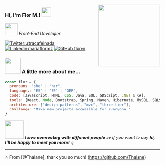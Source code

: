 <img align='right' src="https://media.giphy.com/media/jdOm0IddQuJP2/giphy.gif" width="200" id="sideimg"><p>
### Hi, I'm Flor M.! <img src="https://media.giphy.com/media/mEbEflAu3kMNBqyLCm/giphy.gif" width="30"> 

<p><em><img src="https://media.giphy.com/media/LpiVeIRgrqVsZJpM5H/giphy.gif" width="40"> Front-End Developer</br>
</em></p>

[![Twitter:ultracafeinada](https://img.shields.io/twitter/follow/ultracafeinada?style=social)](https://twitter.com/ultracafeinada)
[![Linkedin:mariaflormz](https://img.shields.io/badge/-mariaflormz-blue?style=flat-square&logo=Linkedin&logoColor=white&link=https://www.linkedin.com/in/mariaflormz/)](https://www.linkedin.com/in/mariaflormz/)
[![GitHub flxren](https://img.shields.io/github/followers/flxren?label=follow&style=social)](https://github.com/flxren)


### <img src="https://media.giphy.com/media/OQ4XOwxkuCjFYBPXkd/giphy.gif" width="50"> A little more about me...  

```javascript
const flor = {
  pronouns: "she" | "her",
  languages: "ES" | "EN" | "GER",
  code: [Javascript, HTML, CSS, Java, SQL, GDScript, .NET & C#],
  tools: [React, Node, Bootstrap, Spring, Maven, Hibernate, MySQL, SQLServer, Unity3D, Godot],
  architecture: ["design patterns", "mvc", "three-tier"],
  challenge: "Make new projects accessible for everyone."
}
```

<img src="https://media.giphy.com/media/7XoVRheofTxdtssUyt/giphy.gif" width="60"> <em><b>I love connecting with different people</b> so if you want to say <b>hi, I'll be happy to meet you more!</b> :)</em>

---

⭐️ From [@Thaiane], thank you so much! (https://github.com/Thaiane)
